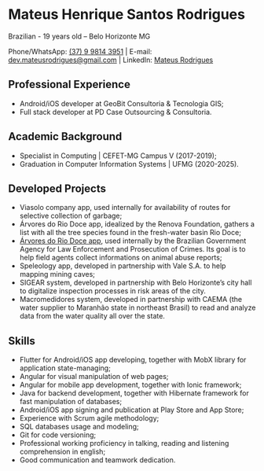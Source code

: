 # Mateus Henrique Santos Rodrigues

Brazilian - 19 years old – Belo Horizonte MG

Phone/WhatsApp: [(37) 9 9814 3951](https://wa.me/5537998143951) | E-mail: dev.mateusrodrigues@gmail.com | LinkedIn: [Mateus Rodrigues](https://www.linkedin.com/in/mateus-santos-78a927151/)

## Professional Experience
* Android/iOS developer at GeoBit Consultoria & Tecnologia GIS;
* Full stack developer at PD Case Outsourcing & Consultoria.

## Academic Background
* Specialist in Computing | CEFET-MG Campus V (2017-2019);
* Graduation in Computer Information Systems | UFMG (2020-2025).

## Developed Projects
* Viasolo company app, used internally for availability of routes for selective collection of garbage;
* Árvores do Rio Doce app, idealized by the Renova Foundation, gathers a list with all the tree species found in the fresh-water basin Rio Doce;
* [Árvores do Rio Doce app](https://play.google.com/store/apps/details?id=com.geobit.renovaqrcode), used internally by the Brazilian Government Agency for Law Enforcement and Prosecution of Crimes. Its goal is to help field agents collect informations on animal abuse reports;
* Speleology app, developed in partnership with Vale S.A. to help mapping mining caves;
* SIGEAR system, developed in partnership with Belo Horizonte’s city hall to digitalize inspection processes in risk areas of the city.
* Macromedidores system, developed in partnership with CAEMA (the water supplier to Maranhão state in northeast Brasil) to read and analyze data from the water quality all over the state.

## Skills
* Flutter for Android/iOS app developing, together with MobX library for application state-managing;
* Angular for visual manipulation of web pages;
* Angular for mobile app development, together with Ionic framework;
* Java for backend development, together with Hibernate framework for fast manipulation of databases;
* Android/iOS app signing and publication at Play Store and App Store;
* Experience with Scrum agile methodology;
* SQL databases usage and modeling;
* Git for code versioning;
* Professional working proficiency in talking, reading and listening comprehension in english;
* Good communication and teamwork dedication.
